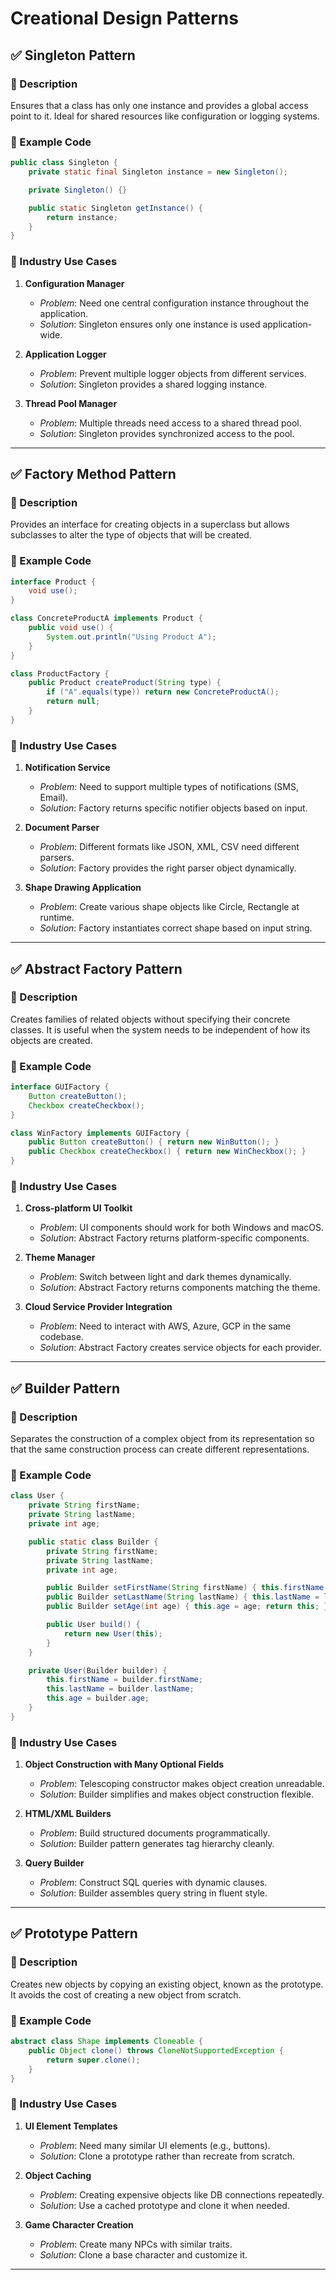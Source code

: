 
# Creational Design Patterns

## ✅ Singleton Pattern

### 🔹 Description
Ensures that a class has only one instance and provides a global access point to it. Ideal for shared resources like configuration or logging systems.

### 🔹 Example Code

```java
public class Singleton {
    private static final Singleton instance = new Singleton();

    private Singleton() {}

    public static Singleton getInstance() {
        return instance;
    }
}
```

### 🔹 Industry Use Cases

1. **Configuration Manager**
   - *Problem*: Need one central configuration instance throughout the application.
   - *Solution*: Singleton ensures only one instance is used application-wide.

2. **Application Logger**
   - *Problem*: Prevent multiple logger objects from different services.
   - *Solution*: Singleton provides a shared logging instance.

3. **Thread Pool Manager**
   - *Problem*: Multiple threads need access to a shared thread pool.
   - *Solution*: Singleton provides synchronized access to the pool.

---

## ✅ Factory Method Pattern

### 🔹 Description
Provides an interface for creating objects in a superclass but allows subclasses to alter the type of objects that will be created.

### 🔹 Example Code

```java
interface Product {
    void use();
}

class ConcreteProductA implements Product {
    public void use() {
        System.out.println("Using Product A");
    }
}

class ProductFactory {
    public Product createProduct(String type) {
        if ("A".equals(type)) return new ConcreteProductA();
        return null;
    }
}
```

### 🔹 Industry Use Cases

1. **Notification Service**
   - *Problem*: Need to support multiple types of notifications (SMS, Email).
   - *Solution*: Factory returns specific notifier objects based on input.

2. **Document Parser**
   - *Problem*: Different formats like JSON, XML, CSV need different parsers.
   - *Solution*: Factory provides the right parser object dynamically.

3. **Shape Drawing Application**
   - *Problem*: Create various shape objects like Circle, Rectangle at runtime.
   - *Solution*: Factory instantiates correct shape based on input string.

---

## ✅ Abstract Factory Pattern

### 🔹 Description
Creates families of related objects without specifying their concrete classes. It is useful when the system needs to be independent of how its objects are created.

### 🔹 Example Code

```java
interface GUIFactory {
    Button createButton();
    Checkbox createCheckbox();
}

class WinFactory implements GUIFactory {
    public Button createButton() { return new WinButton(); }
    public Checkbox createCheckbox() { return new WinCheckbox(); }
}
```

### 🔹 Industry Use Cases

1. **Cross-platform UI Toolkit**
   - *Problem*: UI components should work for both Windows and macOS.
   - *Solution*: Abstract Factory returns platform-specific components.

2. **Theme Manager**
   - *Problem*: Switch between light and dark themes dynamically.
   - *Solution*: Abstract Factory returns components matching the theme.

3. **Cloud Service Provider Integration**
   - *Problem*: Need to interact with AWS, Azure, GCP in the same codebase.
   - *Solution*: Abstract Factory creates service objects for each provider.

---

## ✅ Builder Pattern

### 🔹 Description
Separates the construction of a complex object from its representation so that the same construction process can create different representations.

### 🔹 Example Code

```java
class User {
    private String firstName;
    private String lastName;
    private int age;

    public static class Builder {
        private String firstName;
        private String lastName;
        private int age;

        public Builder setFirstName(String firstName) { this.firstName = firstName; return this; }
        public Builder setLastName(String lastName) { this.lastName = lastName; return this; }
        public Builder setAge(int age) { this.age = age; return this; }

        public User build() {
            return new User(this);
        }
    }

    private User(Builder builder) {
        this.firstName = builder.firstName;
        this.lastName = builder.lastName;
        this.age = builder.age;
    }
}
```

### 🔹 Industry Use Cases

1. **Object Construction with Many Optional Fields**
   - *Problem*: Telescoping constructor makes object creation unreadable.
   - *Solution*: Builder simplifies and makes object construction flexible.

2. **HTML/XML Builders**
   - *Problem*: Build structured documents programmatically.
   - *Solution*: Builder pattern generates tag hierarchy cleanly.

3. **Query Builder**
   - *Problem*: Construct SQL queries with dynamic clauses.
   - *Solution*: Builder assembles query string in fluent style.

---

## ✅ Prototype Pattern

### 🔹 Description
Creates new objects by copying an existing object, known as the prototype. It avoids the cost of creating a new object from scratch.

### 🔹 Example Code

```java
abstract class Shape implements Cloneable {
    public Object clone() throws CloneNotSupportedException {
        return super.clone();
    }
}
```

### 🔹 Industry Use Cases

1. **UI Element Templates**
   - *Problem*: Need many similar UI elements (e.g., buttons).
   - *Solution*: Clone a prototype rather than recreate from scratch.

2. **Object Caching**
   - *Problem*: Creating expensive objects like DB connections repeatedly.
   - *Solution*: Use a cached prototype and clone it when needed.

3. **Game Character Creation**
   - *Problem*: Create many NPCs with similar traits.
   - *Solution*: Clone a base character and customize it.

---